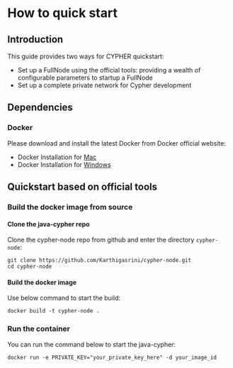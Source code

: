# How to quick start

## Introduction

This guide provides two ways for CYPHER quickstart:
- Set up a FullNode using the official tools: providing a wealth of configurable parameters to startup a FullNode
- Set up a complete private network for Cypher development 

## Dependencies

### Docker

Please download and install the latest Docker from Docker official website:
* Docker Installation for [Mac](https://docs.docker.com/docker-for-mac/install/)
* Docker Installation for [Windows](https://docs.docker.com/docker-for-windows/install/)   

## Quickstart based on official tools

### Build the docker image from source

#### Clone the java-cypher repo

Clone the cypher-node repo from github and enter the directory `cypher-node`:
```
git clone https://github.com/Karthigasrini/cypher-node.git
cd cypher-node
```

#### Build the docker image

Use below command to start the build:
```
docker build -t cypher-node .
```

### Run the container

You can run the command below to start the java-cypher:
```
docker run -e PRIVATE_KEY="your_private_key_here" -d your_image_id
```
